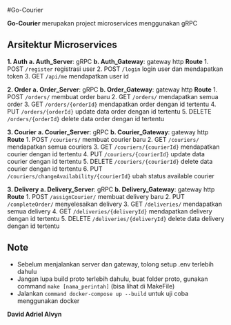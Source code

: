 #Go-Courier

**Go-Courier** merupakan project microservices menggunakan gRPC

## Arsitektur Microservices

**1. Auth**
    **a. Auth_Server**: gRPC
    **b. Auth_Gateway**: gateway http
    **Route**
    1. POST `/register` registrasi user
    2. POST `/login` login user dan mendapatkan token
    3. GET `/api/me` mendapatkan user id

**2. Order**
    **a. Order_Server**: gRPC
    **b. Order_Gateway**: gateway http
    **Route**
    1. POST `/orders/` membuat order baru
    2. GET `/orders/` mendapatkan semua order
    3. GET `/orders/{orderId}` mendapatkan order dengan id tertentu
    4. PUT `/orders/{orderId}` update data order dengan id tertentu
    5. DELETE `/orders/{orderId}` delete data order dengan id tertentu

**3. Courier**
    **a. Courier_Server**: gRPC
    **b. Courier_Gateway**: gateway http
    **Route**
    1. POST `/couriers/` membuat courier baru
    2. GET `/couriers/` mendapatkan semua couriers
    3. GET `/couriers/{courierId}` mendapatkan courier dengan id tertentu
    4. PUT `/couriers/{courierId}` update data courier dengan id tertentu
    5. DELETE `/couriers/{courierId}` delete data courier dengan id tertentu
    6. PUT `/couriers/changeAvailability/{courierId}` ubah status available courier

**3. Delivery**
    **a. Delivery_Server**: gRPC
    **b. Delivery_Gateway**: gateway http
    **Route**
    1. POST `/assignCourier/` membuat delivery baru
    2. PUT `/completeOrder/` menyelesaikan delivery
    3. GET `/deliveries/` mendapatkan semua delivery
    4. GET `/deliveries/{deliveryId}` mendapatkan delivery dengan id tertentu
    5. DELETE `/deliveries/{deliveryId}` delete data delivery dengan id tertentu

## Note
- Sebelum menjalankan server dan gateway, tolong setup .env terlebih dahulu
- Jangan lupa build proto terlebih dahulu, buat folder proto, gunakan command `make [nama_perintah]` (bisa lihat di MakeFile)
- Jalankan `command docker-compose up --build` untuk uji coba menggunakan docker

**David Adriel Alvyn**